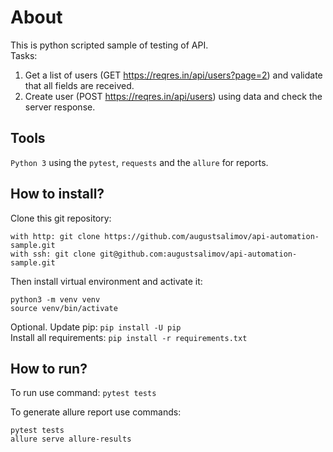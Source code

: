 # About

This is python scripted sample of testing of API. <br>
Tasks: <br>
1) Get a list of users (GET https://reqres.in/api/users?page=2) and validate that all fields are received. <br>
2) Create user (POST https://reqres.in/api/users) using data and check the server response.

## Tools

`Python 3` using the `pytest`, `requests` and the `allure` for reports. 

## How to install?

Clone this git repository: 
```
with http: git clone https://github.com/augustsalimov/api-automation-sample.git
with ssh: git clone git@github.com:augustsalimov/api-automation-sample.git
```
Then install virtual environment and activate it: 
```
python3 -m venv venv
source venv/bin/activate
```
Optional. Update pip: `pip install -U pip` <br>
Install all requirements: `pip install -r requirements.txt`

## How to run?

To run use command: `pytest tests` <br>

To generate allure report use commands:
```
pytest tests
allure serve allure-results
```

